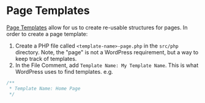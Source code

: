 Page Templates
==============

[Page Templates][templates] allow for us to create re-usable structures for pages. In order to create a page template:

1. Create a PHP file called `<template-name>-page.php` in the `src/php` directory. Note, the "page" is not a WordPress requirement, but a way to keep track of templates.
1. In the File Comment, add `Template Name: My Template Name`. This is what WordPress uses to find templates. e.g.
  ```PHP
  /**
   * Template Name: Home Page
   */
  ```

<!-- Links -->
[templates]:https://developer.wordpress.org/themes/template-files-section/page-template-files/